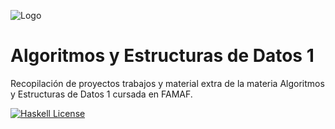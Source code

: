 
![Logo](https://www.famaf.unc.edu.ar/documents/3253/Logo-FAMAF_UNC-color-2.jpg)


# Algoritmos y Estructuras de Datos 1
Recopilación de proyectos trabajos y material extra de la materia Algoritmos y Estructuras de Datos 1 cursada en FAMAF.


[![Haskell License](https://img.shields.io/badge/Language-Haskell-purple.svg)](https://www.haskell.org/)



